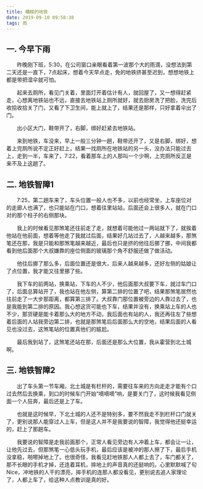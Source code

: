 ```yaml
---
title: 糟糕的地铁
date: 2019-09-10 09:58:38
tags: 雨
---
```




## 一. 今早下雨 

&emsp;&emsp;昨晚刚下班，5:30，在公司窗口亲眼看着第一波那个大的雨滴，没想法到第二天还是一直下，7点起床，想着今天早点走，免的地铁挤甚至迟到，想想地铁上都是带把湿伞就可怕。

&emsp;&emsp;起来去厕所，看见门关着，里面灯开着估计有人，就回屋了，又一想得赶紧走，心想离地铁站也不远，直接去地铁站上厕所就好，就去厨房洗了把脸，洗完后收拾收拾关了门，又看了下卫生间，能上就上了，结果还是那样，只好拿着伞出了门。

&emsp;&emsp;出小区大门，鞋带开了，右脚，绑好赶紧去地铁站。

&emsp;&emsp;来到地铁，车没来，早上一般三分钟一趟，鞋带还开了，又是右脚，绑好，想着上完厕所说不定正好赶上，结果一找厕所在地铁站的另一头，没办法只能过去上，走到一半，车来了，7:22，看着那车上的人那叫一个少啊，上完厕所反正是来不及上这趟了。

## 二. 地铁智障1

&emsp;&emsp;7:25，第二趟车来了，车头位置一般人也不多，以前也经常坐，上车座位对的走廊人也满了，也只能站在门口，想着往里站站，后面还会上很多人，就在门口对的那个柱子的右侧那块。

&emsp;&emsp;我上的时候看见那煞笔还往前走了走，就想着可能他过一两站就下了，就挨着他站在他前面，想着等他走了我就过后面，结果好几站过去了，人越来越多，那煞笔还在那，我是只能和那煞笔越来越近，最后也只是挤的他往后挪了挪，中间我都看到他后面那个大叔嫌靠的座位侧面的玻璃那个角不舒服还做了做活动。

&emsp;&emsp;他往后挪了那么多，后面位置还是很大，后来人越来越多，还好左侧的姑娘让了点位置，我才能又往里挪了些。

&emsp;&emsp;我下车的前两站，换乘站，下车的人不少，他后面那大叔要下车，就过车门口了，后面总算站开了，我也站在他左侧，算第二排的位置了吧，结果那煞笔居然也往前走了一大步那距离，都算第三排了。大叔靠门那位置被旁边的人靠过去了，也是我能到第二排的原因。我心想这货可能也下车，结果并没有，换乘站上车的人也不少，那货硬是能卡着那么大的地方不动，我后面也有站的人，我还再往左了些想着后面的人站我旁边第二排，也就是那煞笔后后面那么大的空地，结果后面的人看见也没过去，这煞笔站的位置真他们的尴尬。

&emsp;&emsp;最后我到站了，这煞笔还站在那，后面还是那么大位置，我从霍营到北土城啊。

## 三. 地铁智障2

&emsp;&emsp;出了车头第一节车厢，北土城是有栏杆的，需要往车来的方向走走才能有个口过去然后去换乘，到口的时候车门开始“嘀嘀嘀”响，是要关门了，这时候我看见侧面一个人狂奔，最后还是上了车。

&emsp;&emsp;也就是这时候早，下北土城的人还不是特别多，要不然我走不到栏杆口门就关了，更别说那人能穿过人上车，但是这人并不是我要说的智障，我觉得他还挺幸运的，赶上了那趟车。

&emsp;&emsp;我要说的智障是走我前面那个，正常人看见旁边有人冲着上车，都会让一让，让他先过去，但那煞笔一心低头玩手机，最后应该是被冲的那人擦了下，最后手机没拿稳，啪嚓掉地上了。也很奇怪，我看见赶地铁那人人都上去了，车门都关了，那不长眼的手机才掉，还连着耳机，摔地上的声音真的还挺响的。心里默默喊了句Nice，冲地铁的人干的漂亮，摔手机的连那人都没看见，更别说去追人家理论了，人都上车了，给这种人点教训是真的好。